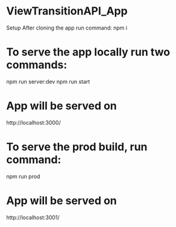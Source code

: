 # ViewTransitionAPI_App
Setup
After cloning the app run command:
npm i

# To serve the app locally run two commands:
npm run server:dev
npm run start

# App will be served on
http://localhost:3000/

# To serve the prod build, run command:
npm run prod

# App will be served on
http://localhost:3001/
